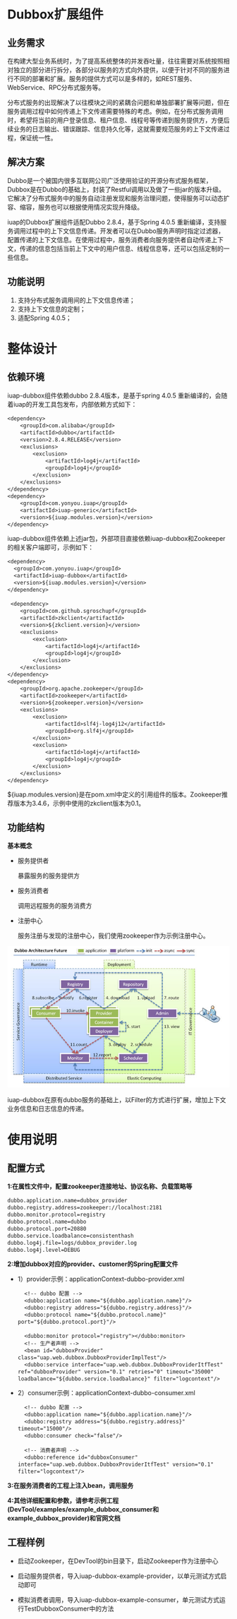 # Dubbox扩展组件

## 业务需求
在构建大型业务系统时，为了提高系统整体的并发吞吐量，往往需要对系统按照相对独立的部分进行拆分，各部分以服务的方式向外提供，以便于针对不同的服务进行不同的部署和扩展。服务的提供方式可以是多样的，如REST服务、WebService、RPC分布式服务等。

分布式服务的出现解决了以往模块之间的紧耦合问题和单独部署扩展等问题，但在服务调用过程中如何传递上下文传递需要特殊的考虑。例如，在分布式服务调用时，希望将当前的用户登录信息、租户信息、线程号等传递到服务提供方，方便后续业务的日志输出、错误跟踪、信息持久化等，这就需要规范服务的上下文传递过程，保证统一性。

## 解决方案
Dubbo是一个被国内很多互联网公司广泛使用验证的开源分布式服务框架，Dubbox是在Dubbo的基础上，封装了Restful调用以及做了一些jar的版本升级。它解决了分布式服务中的服务自动注册发现和服务治理问题，使得服务可以动态扩容、缩容，服务也可以根据使用情况实现升降级。

iuap的Dubbox扩展组件适配Dubbo 2.8.4，基于Spring 4.0.5 重新编译，支持服务调用过程中的上下文信息传递。开发者可以在Dubbo服务声明时指定过滤器，配置传递的上下文信息。在使用过程中，服务消费者向服务提供者自动传递上下文，传递的信息包括当前上下文中的用户信息、线程信息等，还可以包括定制的一些信息。

## 功能说明

1.	支持分布式服务调用间的上下文信息传递；
2.	支持上下文信息的定制；
3.	适配Spring 4.0.5；


# 整体设计 

## 依赖环境 
iuap-dubbox组件依赖dubbo 2.8.4版本，是基于spring 4.0.5 重新编译的，会随着iuap的开发工具包发布，内部依赖方式如下：

	<dependency>
	    <groupId>com.alibaba</groupId>
	    <artifactId>dubbo</artifactId>
	    <version>2.8.4.RELEASE</version>
	    <exclusions>
	    	<exclusion>
	    		<artifactId>log4j</artifactId>
	    		<groupId>log4j</groupId>
	    	</exclusion>
	    </exclusions>
	</dependency>
	<dependency>
		<groupId>com.yonyou.iuap</groupId>
		<artifactId>iuap-generic</artifactId>
		<version>${iuap.modules.version}</version>
	</dependency>

iuap-dubbox组件依赖上述jar包，外部项目直接依赖iuap-dubbox和Zookeeper的相关客户端即可，示例如下：

	<dependency>
	  <groupId>com.yonyou.iuap</groupId>
	  <artifactId>iuap-dubbox</artifactId>
	  <version>${iuap.modules.version}</version>
	</dependency>

	 <dependency>
	    <groupId>com.github.sgroschupf</groupId>
	    <artifactId>zkclient</artifactId>
	    <version>${zkclient.version}</version>
	    <exclusions>
	        <exclusion>
	            <artifactId>log4j</artifactId>
	            <groupId>log4j</groupId>
	        </exclusion>
	    </exclusions>
	</dependency>
	<dependency>
	    <groupId>org.apache.zookeeper</groupId>
	    <artifactId>zookeeper</artifactId>
	    <version>${zookeeper.version}</version>
	    <exclusions>
	        <exclusion>
	            <artifactId>slf4j-log4j12</artifactId>
	            <groupId>org.slf4j</groupId>
	        </exclusion>
	        <exclusion>
	            <artifactId>log4j</artifactId>
	            <groupId>log4j</groupId>
	        </exclusion>
	    </exclusions>
	</dependency>

${iuap.modules.version}是在pom.xml中定义的引用组件的版本。Zookeeper推荐版本为3.4.6，示例中使用的zkclient版本为0.1。

## 功能结构 

**基本概念**

- 服务提供者

    暴露服务的服务提供方

- 服务消费者

    调用远程服务的服务消费方

- 注册中心  

    服务注册与发现的注册中心，我们使用zookeeper作为示例注册中心。
<img src="/articles/iuap-develop/9-/iuap-dubbox/3.1.0-RELEASE/images/dubbox.png"/>

iuap-dubbox在原有dubbo服务的基础上，以Filter的方式进行扩展，增加上下文业务信息和日志信息的传递。

# 使用说明 

## 配置方式
**1:在属性文件中，配置zookeeper连接地址、协议名称、负载策略等**

	dubbo.application.name=dubbox_provider
	dubbo.registry.address=zookeeper://localhost:2181
	dubbo.monitor.protocol=registry
	dubbo.protocol.name=dubbo
	dubbo.protocol.port=20880
	dubbo.service.loadbalance=consistenthash
	dubbo.log4j.file=logs/dubbox_provider.log
	dubbo.log4j.level=DEBUG

**2:增加dubbox对应的provider、customer的Spring配置文件**
	

- 1）provider示例：applicationContext-dubbo-provider.xml

		<!-- dubbo 配置 -->
		<dubbo:application name="${dubbo.application.name}"/>
		<dubbo:registry address="${dubbo.registry.address}"/>
		<dubbo:protocol name="${dubbo.protocol.name}" port="${dubbo.protocol.port}"/>
	
		<dubbo:monitor protocol="registry"></dubbo:monitor>
		<!-- 生产者声明 -->
		<bean id="dubboxProvider" class="uap.web.dubbox.DubboxProviderImplTest"/>
		<dubbo:service interface="uap.web.dubbox.DubboxProviderItfTest" ref="dubboxProvider" version="0.1" retries="0" timeout="35000" loadbalance="${dubbo.service.loadbalance}" filter="logcontext"/>

- 2）consumer示例：applicationContext-dubbo-consumer.xml

	    <!-- dubbo 配置 -->
	    <dubbo:application name="${dubbo.application.name}"/>
	    <dubbo:registry address="${dubbo.registry.address}" timeout="15000"/>
	    <dubbo:consumer check="false"/>
	
	    <!-- 消费者声明 -->
	    <dubbo:reference id="dubboxConsumer" interface="uap.web.dubbox.DubboxProviderItfTest" version="0.1" filter="logcontext"/>

**3:在服务消费者的工程上注入bean，调用服务**

**4:其他详细配置和参数，请参考示例工程(DevTool/examples/example\_dubbox\_consumer和example\_dubbox\_provider)和官网文档**

## 工程样例

- 启动Zookeeper，在DevTool的bin目录下，启动Zookeeper作为注册中心

- 启动服务提供者，导入iuap-dubbox-example-provider，以单元测试方式启动即可

- 模拟消费者调用，导入iuap-dubbox-example-consumer，单元测试方式运行TestDubboxConsumer中的方法
